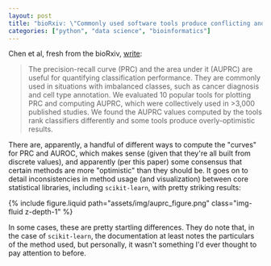 ```yaml
---
layout: post
title: "bioRxiv: \"Commonly used software tools produce conflicting and overly-optimistic AUPRC values\""
categories: ["python", "data science", "bioinformatics"]
---
```

Chen et al, fresh from the bioRxiv, [write](https://www.biorxiv.org/content/10.1101/2024.02.02.578654v1):

> The precision-recall curve (PRC) and the area under it (AUPRC) are useful for quantifying classification performance. They are commonly used in situations with imbalanced classes, such as cancer diagnosis and cell type annotation. We evaluated 10 popular tools for plotting PRC and computing AUPRC, which were collectively used in >3,000 published studies. We found the AUPRC values computed by the tools rank classifiers differently and some tools produce overly-optimistic results.

There are, apparently, a handful of different ways to compute the "curves" for PRC and AUROC, which makes sense (given that they're all built from discrete values), and apparently (per this paper) some consensus that certain methods are more "optimistic" than they should be. It goes on to detail inconsistencies in method usage (and visualization) between core statistical libraries, including `scikit-learn`, with pretty striking results:

{% include figure.liquid path="assets/img/auprc_figure.png" class="img-fluid z-depth-1" %}

In some cases, these are pretty startling differences. They do note that, in the case of `scikit-learn`, the documentation at least notes the particulars of the method used, but personally, it wasn't something I'd ever thought to pay attention to before.

